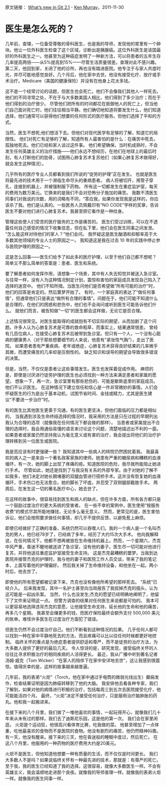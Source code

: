 原文链接： [What’s new in Git 2.1](https://www.zocalopublicsquare.org/2011/11/30/how-doctors-die/ideas/nexus/) - [Ken Murray]()，2011-11-30  


医生是怎么死的？
======================

几年前，查理，一位备受尊敬的骨科医生，也是我的导师，发现他的胃里有一个肿块。他让一位外科医生检查了这个区域，诊断出是胰腺癌。这位外科医生是该国最好的外科医生之一。他甚至为这种癌症发明了一种新方法，可以将患者的五年生存几率提高两倍——从5%提高到15%——尽管生活质量很差。查理对此不感兴趣。第二天，他回到家，关闭了他的诊所，再也没有踏进医院。他专注于与家人共度时光，并尽可能地感觉良好。几个月后，他在家中去世。他没有接受化疗、放疗或手术治疗。Medicare（美国的健康保险）并没有在他身上花太多钱。

这不是一个经常讨论的话题，但医生也会死亡。他们不会像我们其他人一样死去。他们的不同寻常之处，不在于与大多数美国人相比，他们得到了多少治疗；而在于他们得到的治疗很少。
尽管他们把所有的时间都花在抵御他人的死亡上，但当他们自己面对死亡时，他们往往相当平静。他们确切地知道将要发生什么，他们知道选择，他们通常可以获得他们想要的任何形式的医疗服务。但他们选择了平和的方式。

当然，医生不想死;他们想活下去。但他们对现代医学有足够的了解，知道它的局限性。
他们对死亡有足够的了解，知道所有人最害怕的是什么：在痛苦中死去，孤独地死去。他们已经和家人谈过这件事。
他们希望确保，当时机成熟时，不会发生任何英雄主义的治疗措施——他们永远不想经历，在他们在地球上的最后时刻，有人打断他们的肋骨，试图用心肺复苏术复苏他们（如果心肺复苏术做得好，就会发生这种情况）。

几乎所有的医疗专业人员都看到我们所说的“徒劳的护理”正在发生。
也就是医生将最先进的技术用于一个濒临生命尽头的重病患者。
病人将被切开，用管子穿孔，连接到机器上，并被强制服下药物。
所有这一切都发生在重症监护室，每天的费用为数万美元。它换来的是我们不会对恐怖分子施加的痛苦。
我数不清医生同事们对我说的次数，用的词略有不同，“答应我，如果你发现我是这样的，你应该杀了我。他们是认真的。一些医务人员佩戴印有“NO CODE”字样的奖章，告诉医生不要对他们进行心肺复苏术。我甚至把它看作是一种纹身。

管理这些使人们受苦的医疗服务的工作是痛苦的。
医生们受过训练，可以在不透露任何自己感受的情况下收集信息，但在私下里，他们会在医生同事之间发泄。
“怎么能这样对待他们的家人？”他们会问。
我怀疑这是医生酗酒和抑郁率高于大多数其他领域的专业人士的原因之一。
我知道这是我在过去 10 年的实践中停止参与医院护理的原因之一。

这是怎么回事——医生们给予了如此多的医疗护理，以至于他们自己都不想呢？
简单又不那么简单的答案是：患者、医生和系统。

要了解患者如何发挥作用，请想象一个场景，其中有人失去知觉并被送入急诊室。与往常一样，没有人为这种情况制定计划，震惊和害怕的家庭成员发现自己陷入了选择的迷宫中。
他们不知所措。当医生问他们是否希望做“所有可能的治疗”时，他们的回答是肯定的。然后噩梦开始了。
有时，一个家庭真的表达了“做任何事情”，但通常他们只是表达“做所有合理的事情”。问题在于，他们可能不知道什么是合理的，在他们的困惑和悲伤中，他们也不会询问或听到医生可能告诉他们什么。
就他们而言，被告知做“一切”的医生都会这样做，无论它是否合理。

上述情况很常见。对医生能取得的成就抱有不切实际的期望，从而加剧了这个问题。许多人认为心肺复苏术是可靠的救命稻草，而事实上，结果通常很差。
曾经有几百位病人，在接受心肺复苏术后被带到急诊室。但只有一个人，一个没有心脏病的健康男人（对于那些想要细节的人来说，他患有“紧张性气胸”），走出了医院。
如果患者患有严重疾病、老年或绝症，心肺复苏术获得良好结果的几率微乎其微，而遭受痛苦的几率却是压倒性的。
缺乏知识和误导的期望会导致很多错误的决策。

但是，当然，不仅仅是患者让这些事情发生。医生也发挥着促成作用。
麻烦的是，即使是讨厌进行徒劳护理的医生也必须找到一种方法来满足患者和家属的愿望。
想象一下，再一次，急诊室里有那些悲伤的、可能是歇斯底里的家庭成员。他们不认识医生。
在这种情况下建立信任和信心是一件非常微妙的事情。人们会怀疑医生的行为是出于基本动机，试图节省时间、金钱或精力，尤其是医生建议“不要进一步治疗”时。

有的医生比其他医生更善于沟通，有的医生更坚决，但他们面临的压力都是相似的。
当我遇到涉及生命终结选择的情况时，我采用的方法是只在过程的早期列出我认为合理的选项（就像我在任何情况下都会做的那样）。
当患者或家属提出不合理的选择时，我会用通俗易懂的语言来讨论这个问题，清楚地描述出不利的一面。如果患者或家属仍然坚持我认为毫无意义或有害的治疗，我会提出将他们的治疗护理转移到另一位医生或医院。

我是否应该有时更强硬一些？
我知道其中一些病人的转院仍然困扰着我。
我最喜欢的病人之一是来自一个著名政客家族的律师。她患有严重的糖尿病和糟糕的血液循环，有一次，她的脚上出现了疼痛的疮。知道医院的危险，我尽我所能阻止她进行手术。
尽管如此，她还是找到了与我没有关系的外部专家。由于对她的了解不如我多，他们决定对她长期堵塞的双腿血管进行搭桥手术。这并没有恢复她的血液循环，手术伤口也无法愈合。她的脚长了坏疽，并忍受了双侧腿部截肢手术。
两周后，在发生这一切的著名医疗中心，她去世了。

在这样的故事中，很容易找到医生和病人的缺点，但在许多方面，所有各方都只是一个鼓励过度治疗的更大系统的受害者。
在一些不幸的案例中，医生使用“按服务收费”的模式尽其所能地赚钱，无论多么毫无意义。
然而，更常见的是，医生害怕诉讼，他们会按照要求做任何事情，却几乎不提供反馈，以避免惹上麻烦。

即使已经做好了正确的准备，系统仍然可以吞噬人们。我的一个病人是一个名叫杰克的男人，他已经78岁了，已经病了多年，经历了大约15次大手术。
他向我解释说，在任何情况下，他都不想再被放在生命维持机器上。然而，一个星期六，杰克中风严重，昏迷不醒地被送进了急诊室，没有他的妻子。医生尽一切可能对他进行复苏，并将他送往重症监护室接受生命支持。
这是杰克最糟糕的噩梦。当我到达医院并接管杰克的护理时，我与他的妻子和医院工作人员交谈，带来了我的笔记本，上面写着他的护理偏好。
然后我关掉了生命维持设备，和他坐在一起。两小时后，他去世了。

即使他的所有愿望都被记录下来，杰克也没有像他所希望的那样死去。
“系统”已经介入。
后来我发现，其中一名护士甚至向当局报告了我拔掉杰克的插头，认为这可能是一起凶杀案。
当然，什么也没发生;杰克的愿望已经明确地阐明了，他留下了文件来证明这一点。
但警方调查的结果对任何医生来说都是可怕的。
我本可以更容易地选择违背杰克的意愿，让他接受生命支持，延长他的生命和他的痛苦，再多几个星期。
我甚至会赚更多的钱，而医疗保险最终会额外支付 500,000 美元的账单。难怪许多医生在过度治疗方面犯了错误。

但医生仍然不会过度治疗自己。他们不断看到这种情况的后果。
几乎任何人都可以找到一种在家中平静地死去的方法，而且疼痛可以比以往任何时候都更好地控制。
临终关怀的重点是为绝症患者提供舒适和尊严，而不是徒劳的治疗方法，为大多数人提供了更好的最后几天。
令人惊讶的是，研究发现，接受临终关怀的人往往比寻求积极治疗的相同疾病的人活得更长。
最近，我从广播中听到著名记者汤姆·威克（Tom Wicker）“在家人的陪伴下在家中安详地去世”，这让我感到很震惊。值得庆幸的是，这样的故事越来越普遍。

几年前，我的表弟“火炬”（Torch，他在家中通过手电筒的微弱光线出生）癫痫发作，检查结果证明是因为肺癌转移到了他的大脑。
我安排他去看各种专家，我们了解到，如果对他的病情进行积极的治疗，包括每周三到五次去医院接受化疗，他可能能活四个月。
最终，“火炬”决定不接受任何治疗，只是服用治疗脑肿胀的药丸。他和我一起搬进来。

在接下来的八个月里，我们做了一堆他喜欢的事情，一起玩得开心，就像我们几十年来从未有过的那样。我们去了迪斯尼乐园，这是他的第一次。
我们会在家里闲逛。
火炬是个运动狂，他很高兴看体育比赛，吃我做的菜。
他甚至增加了一点体重，吃他最喜欢的食物而不是医院的食物。他没有剧烈的痛苦，他仍然精神抖擞。
有一天，他没有醒来。接下来的三天，他在昏迷般的睡眠中度过，然后死亡。
在这八个月里，他服用的一种药物的医疗费用大约是20美元。

火炬不是医生，但他知道他想要一种有质量的生活，而不仅仅是时间更长。
我们大多数人不是吗？如果说临终关怀有一种最先进的技术，那就是：有尊严的死亡。
至于我，我的医生已经知道了我的选择。这很容易，就像大多数医生一样。不会有英雄主义，我会温顺地走进那个良夜。就像我的导师查理一样。就像我的表弟火炬一样。就像我的医生同事一样。
